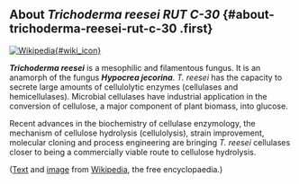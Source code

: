 About *Trichoderma reesei RUT C-30* {#about-trichoderma-reesei-rut-c-30 .first}
-----------------------------------

[![Wikipedia](/img/wikipedia_logo_v2_en.png){#wiki_icon}](http://en.wikipedia.org/wiki/Trichoderma_reesei)

***Trichoderma reesei*** is a mesophilic and filamentous fungus. It is
an anamorph of the fungus ***Hypocrea jecorina***. *T. reesei* has the
capacity to secrete large amounts of cellulolytic enzymes (cellulases
and hemicellulases). Microbial cellulases have industrial application in
the conversion of cellulose, a major component of plant biomass, into
glucose.

Recent advances in the biochemistry of cellulase enzymology, the
mechanism of cellulose hydrolysis (cellulolysis), strain improvement,
molecular cloning and process engineering are bringing *T. reesei*
cellulases closer to being a commercially viable route to cellulose
hydrolysis.

([Text](http://en.wikipedia.org/wiki/Trichoderma_reesei) and
[image](https://commons.wikimedia.org/wiki/File:Trichoderma.reesei.jpg)
from [Wikipedia](http://en.wikipedia.org/), the free encyclopaedia.)

